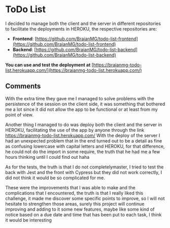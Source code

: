 # __ToDo List__

I decided to manage both the client and the server in different repositories to facilitate the deployments in HEROKU, the respective repositories are:
- __Frontend__: [https://github.com/BraianMG/todo-list-frontend](https://github.com/BraianMG/todo-list-frontend)
- __Backend__: [https://github.com/BraianMG/todo-list-backend](https://github.com/BraianMG/todo-list-backend)

__You can use and test the deployment at__ [https://braianmg-todo-list.herokuapp.com/](https://braianmg-todo-list.herokuapp.com/)

## __Comments__
With the extra time they gave me I managed to solve problems with the persistence of the session on the client side, it was something that bothered me a lot since it did not allow the app to be functional or at least from my point of view.

Another thing I managed to do was deploy both the client and the server in HEROKU, facilitating the use of the app by anyone through the link https://braianmg-todo-list.herokuapp.com/
With the deploy of the server I had an unexpected problem that in the end turned out to be a detail as fine as confusing lowercase with capital letters and HEROKU, for that difference, he could not do the import in some require, the truth that he had me a few hours thinking until I could find out haha

As for the tests, the truth is that I do not completelymaster, I tried to test the back with Jest and the front with Cypress but they did not work correctly, I did not think it would be so complicated for me.

These were the improvements that I was able to make and the complications that I encountered, the truth is that I really liked this challenge, it made me discover some specific points to improve, so I will not hesitate to strengthen those areas, surely this project will continue improving and adding to it some new features, maybe like some kind of notice based on a due date and time that has been put to each task, I think it would be interesting

